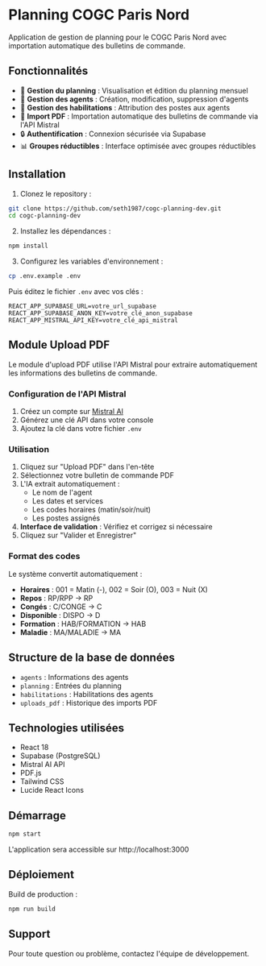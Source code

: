 # Planning COGC Paris Nord

Application de gestion de planning pour le COGC Paris Nord avec importation automatique des bulletins de commande.

## Fonctionnalités

- 📅 **Gestion du planning** : Visualisation et édition du planning mensuel
- 👥 **Gestion des agents** : Création, modification, suppression d'agents
- 🎯 **Gestion des habilitations** : Attribution des postes aux agents
- 📄 **Import PDF** : Importation automatique des bulletins de commande via l'API Mistral
- 🔒 **Authentification** : Connexion sécurisée via Supabase
- 📊 **Groupes réductibles** : Interface optimisée avec groupes réductibles

## Installation

1. Clonez le repository :
```bash
git clone https://github.com/seth1987/cogc-planning-dev.git
cd cogc-planning-dev
```

2. Installez les dépendances :
```bash
npm install
```

3. Configurez les variables d'environnement :
```bash
cp .env.example .env
```

Puis éditez le fichier `.env` avec vos clés :
```
REACT_APP_SUPABASE_URL=votre_url_supabase
REACT_APP_SUPABASE_ANON_KEY=votre_clé_anon_supabase
REACT_APP_MISTRAL_API_KEY=votre_clé_api_mistral
```

## Module Upload PDF

Le module d'upload PDF utilise l'API Mistral pour extraire automatiquement les informations des bulletins de commande.

### Configuration de l'API Mistral

1. Créez un compte sur [Mistral AI](https://console.mistral.ai/)
2. Générez une clé API dans votre console
3. Ajoutez la clé dans votre fichier `.env`

### Utilisation

1. Cliquez sur "Upload PDF" dans l'en-tête
2. Sélectionnez votre bulletin de commande PDF
3. L'IA extrait automatiquement :
   - Le nom de l'agent
   - Les dates et services
   - Les codes horaires (matin/soir/nuit)
   - Les postes assignés
4. **Interface de validation** : Vérifiez et corrigez si nécessaire
5. Cliquez sur "Valider et Enregistrer"

### Format des codes

Le système convertit automatiquement :
- **Horaires** : 001 = Matin (-), 002 = Soir (O), 003 = Nuit (X)
- **Repos** : RP/RPP → RP
- **Congés** : C/CONGE → C
- **Disponible** : DISPO → D
- **Formation** : HAB/FORMATION → HAB
- **Maladie** : MA/MALADIE → MA

## Structure de la base de données

- `agents` : Informations des agents
- `planning` : Entrées du planning
- `habilitations` : Habilitations des agents
- `uploads_pdf` : Historique des imports PDF

## Technologies utilisées

- React 18
- Supabase (PostgreSQL)
- Mistral AI API
- PDF.js
- Tailwind CSS
- Lucide React Icons

## Démarrage

```bash
npm start
```

L'application sera accessible sur http://localhost:3000

## Déploiement

Build de production :
```bash
npm run build
```

## Support

Pour toute question ou problème, contactez l'équipe de développement.